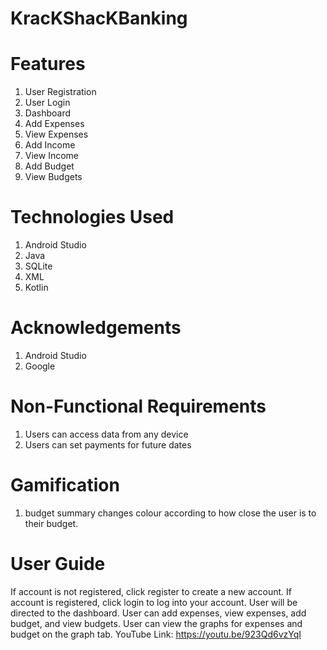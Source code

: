 # KracKShacKBanking


# Features
1. User Registration
2. User Login
3. Dashboard
4. Add Expenses
5. View Expenses
6. Add Income
7. View Income
8. Add Budget
9. View Budgets

# Technologies Used
1. Android Studio
2. Java
3. SQLite
4. XML
5. Kotlin

# Acknowledgements
1. Android Studio
2. Google

# Non-Functional Requirements
1. Users can access data from any device 
2. Users can set payments for future dates

# Gamification
1. budget summary changes colour according to how close the user is to their budget.

# User Guide
If account is not registered, click register to create a new account.
If account is registered, click login to log into your account.
User will be directed to the dashboard.
User can add expenses, view expenses, add budget, and view budgets.
User can view the graphs for expenses and budget on the graph tab. 
YouTube Link:
https://youtu.be/923Qd6vzYqI
